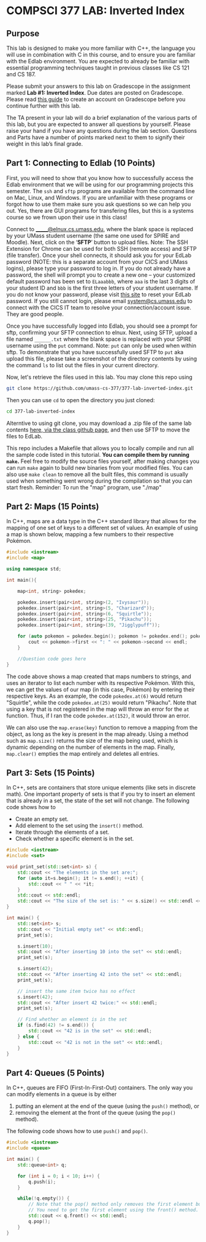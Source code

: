 # COMPSCI 377 LAB: Inverted Index

## Purpose

This lab is designed to make you more familiar with C++, the language you will use in combination with C in this course, and to ensure you are familiar with the Edlab environment. You are expected to already be familiar with essential programming techniques taught in previous classes like CS 121 and CS 187.

Please submit your answers to this lab on Gradescope in the assignment marked **Lab #1: Inverted Index**. Due dates are posted on Gradescope. Please read [this  guide](https://umass.moonami.com/mod/page/view.php?id=103701) to create an account on Gradescope before you continue further with this lab.

The TA present in your lab will do a brief explanation of the various parts of this lab, but you are expected to answer all questions by yourself. Please raise your hand if you have any questions during the lab section. Questions and Parts have a number of points marked next to them to signify their weight in this lab’s final grade.

## Part 1: Connecting to Edlab (10 Points)

First, you will need to show that you know how to successfully access the Edlab environment that we will be using for our programming projects this semester. The `ssh` and `sftp` programs are available from the command line on Mac, Linux, and Windows. If you are unfamiliar with these programs or forgot how to use them make sure you ask questions so we can help you out. Yes, there are GUI programs for transfering files, but this is a systems course so we frown upon their use in this class!

Connect to _____@elnux.cs.umass.edu, where the blank space is replaced by your UMass student username (the same one used for SPIRE and Moodle). Next, click on the ‘**SFTP**’ button to upload files. Note: The SSH Extension for Chrome can be used for both SSH (remote access) and SFTP (file transfer). Once your shell connects, it should ask you for your EdLab password (NOTE: this is a separate account from your CICS and UMass logins), please type your password to log in. If you do not already have a password, the shell will prompt you to create a new one – your customized default password has been set to `ELaaabbb`, where `aaa` is the last 3 digits of your student ID and `bbb` is the first three letters of your student username. If you do not know your password, please visit [this site](https://elipareset.cs.umass.edu:9443/) to reset your EdLab password. If you still cannot login, please email system@cs.umass.edu to connect with the CICS IT team to resolve your connection/account issue. They are good people.

Once you have successfully logged into Edlab, you should see a prompt for sftp, confirming your SFTP connection to elnux. Next, using SFTP, upload a file named `______.txt` where the blank space is replaced with your SPIRE username using the `put` command. Note: `put` can only be used when within sftp. To demonstrate that you have successfully used SFTP to `put` aka upload this file, please take a screenshot of the directory contents by using the command `ls` to list out the files in your current directory. 

Now, let's retrieve the files used in this lab. You may clone this repo using

```bash
git clone https://github.com/umass-cs-377/377-lab-inverted-index.git
```

Then you can use `cd` to open the directory you just cloned:

```bash
cd 377-lab-inverted-index
```
Alterntive to using git clone, you may download a .zip file of the same lab contents [here, via the class github page](https://github.com/umass-cs-377/377-lab-inverted-index/archive/refs/heads/main.zip), and then use SFTP to move the files to EdLab.

This repo includes a Makefile that allows you to locally compile and run all the sample code listed in this tutorial. **You can compile them by running `make`.** Feel free to modify the source files yourself, after making changes you can run `make` again to build new binaries from your modified files. You can also use `make clean` to remove all the built files, this command is usually used when something went wrong during the compilation so that you can start fresh. Reminder: To run the "map" program, use "./map"

## Part 2: Maps (15 Points)

In C++, maps are a data type in the C++ standard library that allows for the mapping of one set of keys to a different set of values. An example of using a map is shown below, mapping a few numbers to their respective Pokémon.

```c++
#include <iostream>
#include <map>

using namespace std;

int main(){

    map<int, string> pokedex;

    pokedex.insert(pair<int, string>(2, "Ivysaur"));
    pokedex.insert(pair<int, string>(5, "Charizard"));
    pokedex.insert(pair<int, string>(6, "Squirtle"));
    pokedex.insert(pair<int, string>(25, "Pikachu"));
    pokedex.insert(pair<int, string>(39, "Jigglypuff"));

    for (auto pokemon = pokedex.begin(); pokemon != pokedex.end(); pokemon ++) {
        cout << pokemon->first << ": " << pokemon->second << endl;
    }

    //Question code goes here
}
```

The code above shows a map created that maps numbers to strings, and uses an iterator to list each number with its respective Pokémon. With this, we can get the values of our map (in this case, Pokémon) by entering their respective keys. As an example, the code `pokedex.at(6)` would return "Squirtle", while the code `pokedex.at(25)` would return "Pikachu". Note that using a key that is not registered in the map will throw an error for the `at` function. Thus, if I ran the code `pokedex.at(152)`, it would throw an error.

We can also use the `map.erase(key)` function to remove a mapping from the object, as long as the key is present in the map already. Using a method such as `map.size()` returns the size of the map being used, which is dynamic depending on the number of elements in the map. Finally, `map.clear()` empties the map entirely and deletes all entries.

## Part 3: Sets (15 Points)

In C++, sets are containers that store unique elements (like sets in discrete math). One important
property of sets is that if you try to insert an element that is already in a set, the state of the
set will not change. The following code shows how to

* Create an empty set.
* Add element to the set using the `insert()` method.
* Iterate through the elements of a set.
* Check whether a specific element is in the set.

```c++
#include <iostream>
#include <set>

void print_set(std::set<int> s) {
    std::cout << "The elements in the set are:";
    for (auto it=s.begin(); it != s.end(); ++it) {
        std::cout << " " << *it;
    }
    std::cout << std::endl;
    std::cout << "The size of the set is: " << s.size() << std::endl << std::endl;
}

int main() {
    std::set<int> s;
    std::cout << "Initial empty set" << std::endl;
    print_set(s);

    s.insert(10);
    std::cout << "After inserting 10 into the set" << std::endl;
    print_set(s);

    s.insert(42);
    std::cout << "After inserting 42 into the set" << std::endl;
    print_set(s);

    // insert the same item twice has no effect
    s.insert(42);
    std::cout << "After insert 42 twice:" << std::endl;
    print_set(s);

    // Find whether an element is in the set
    if (s.find(42) != s.end()) {
        std::cout << "42 is in the set" << std::endl;
    } else {
        std::cout << "42 is not in the set" << std::endl;
    }
}
```

## Part 4: Queues (5 Points)

In C++, queues are FIFO (First-In-First-Out) containers. The only way you can modify elements in a queue is by either

1. putting an element at the end of the queue (using the `push()` method), or
1. removing the element at the front of the queue (using the `pop()` method).

The following code shows how to use `push()` and `pop()`.

```c++
#include <iostream>
#include <queue>

int main() {
    std::queue<int> q;

    for (int i = 0; i < 10; i++) {
        q.push(i);
    }

    while(!q.empty()) {
        // Note that the pop() method only removes the first element but doesn not return it.
        // You need to get the first element using the front() method.
        std::cout << q.front() << std::endl;
        q.pop();
    }
}
```
